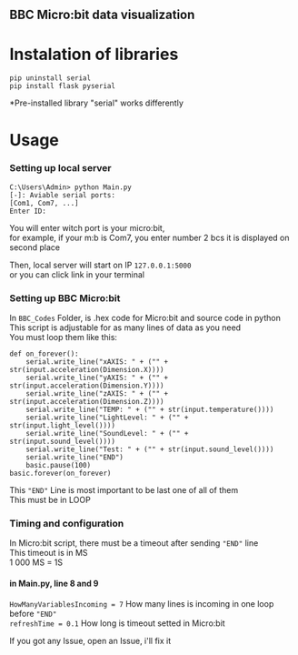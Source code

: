 ## BBC Micro:bit data visualization
# Instalation of libraries

```
pip uninstall serial
pip install flask pyserial
```
*Pre-installed library "serial" works differently


# Usage

### Setting up local server

```
C:\Users\Admin> python Main.py
[-]: Aviable serial ports:
[Com1, Com7, ...]
Enter ID:
```

You will enter witch port is your micro:bit,  
for example, if your m:b is Com7, you enter number 2 bcs it is displayed on second place

Then, local server will start on IP `127.0.0.1:5000`  
or you can click link in your terminal

### Setting up BBC Micro:bit
In `BBC_Codes` Folder, is .hex code for Micro:bit and source code in python  
This script is adjustable for as many lines of data as you need  
You must loop them like this:

```
def on_forever():
    serial.write_line("xAXIS: " + ("" + str(input.acceleration(Dimension.X))))
    serial.write_line("yAXIS: " + ("" + str(input.acceleration(Dimension.Y))))
    serial.write_line("zAXIS: " + ("" + str(input.acceleration(Dimension.Z))))
    serial.write_line("TEMP: " + ("" + str(input.temperature())))
    serial.write_line("LightLevel: " + ("" + str(input.light_level())))
    serial.write_line("SoundLevel: " + ("" + str(input.sound_level())))
    serial.write_line("Test: " + ("" + str(input.sound_level())))
    serial.write_line("END")
    basic.pause(100)
basic.forever(on_forever)
```

This `"END"` Line is most important to be last one of all of them  
This must be in LOOP

### Timing and configuration
In Micro:bit script, there must be a timeout after sending `"END"` line  
This timeout is in MS  
1 000 MS = 1S

#### in Main.py, line 8 and 9
`HowManyVariablesIncoming = 7` How many lines is incoming in one loop before `"END"`  
`refreshTime = 0.1` How long is timeout setted in Micro:bit

If you got any Issue, open an Issue, i'll fix it
